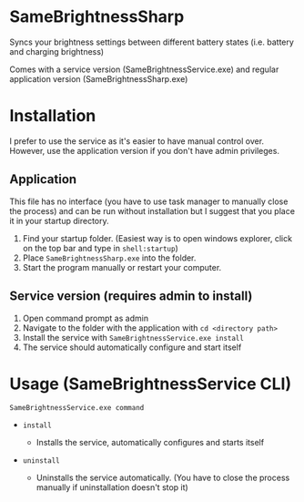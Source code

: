 # SameBrightnessSharp

Syncs your brightness settings between different battery states (i.e. battery and charging brightness)

Comes with a service version (SameBrightnessService.exe) and regular application version (SameBrightnessSharp.exe)

# Installation

I prefer to use the service as it's easier to have manual control over. However, use the application version if you don't have admin privileges.

## Application

This file has no interface (you have to use task manager to manually close the process) and can be run without installation but I suggest that you place it in your startup directory.

1. Find your startup folder. (Easiest way is to open windows explorer, click on the top bar and type in ```shell:startup```)
2. Place ```SameBrightnessSharp.exe``` into the folder.
3. Start the program manually or restart your computer.

## Service version (requires admin to install)

1. Open command prompt as admin
2. Navigate to the folder with the application with ```cd <directory path>```
3. Install the service with ```SameBrightnessService.exe install```
4. The service should automatically configure and start itself

# Usage (SameBrightnessService CLI)
	SameBrightnessService.exe command

- ```install```
	- Installs the service, automatically configures and starts itself

- ```uninstall```
	- Uninstalls the service automatically. (You have to close the process manually if uninstallation doesn't stop it)
